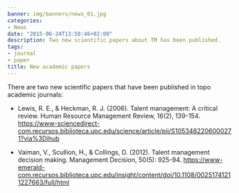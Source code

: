 ```yaml
---
banner: img/banners/news_01.jpg
categories:
- News
date: "2015-06-24T13:50:46+02:00"
description: Two new scientific papers about TM has been published.
tags:
- journal
- paper
title: New academic papers
---
```


There are two new scientific papers that have been published in topo academic journals:

* Lewis, R. E., & Heckman, R. J. (2006). Talent management: A critical review. Human Resource Management Review, 16(2), 139-154. <https://www-sciencedirect-com.recursos.biblioteca.upc.edu/science/article/pii/S1053482206000271?via%3Dihub>

* Vaiman, V., Scullion, H., & Collings, D. (2012). Talent management decision making. Management Decision, 50(5): 925-94. <https://www-emerald-com.recursos.biblioteca.upc.edu/insight/content/doi/10.1108/00251741211227663/full/html>